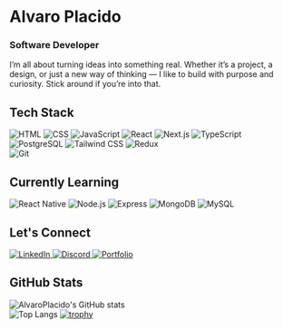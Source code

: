 # Alvaro Placido 
### Software Developer
I’m all about turning ideas into something real.
Whether it’s a project, a design, or just a new way of thinking — I like to build with purpose and curiosity.
Stick around if you’re into that.  



## Tech Stack  
![HTML](https://img.shields.io/badge/HTML5-E34F26?style=flat&logo=html5&logoColor=white)
![CSS](https://img.shields.io/badge/CSS3-1572B6?style=flat&logo=css3&logoColor=white)
![JavaScript](https://img.shields.io/badge/JavaScript-F7DF1E?style=flat&logo=javascript&logoColor=black)
![React](https://img.shields.io/badge/React-61DAFB?style=flat&logo=react&logoColor=black)
![Next.js](https://img.shields.io/badge/Next.js-000000?style=flat&logo=nextdotjs&logoColor=white)
![TypeScript](https://img.shields.io/badge/TypeScript-3178C6?style=flat&logo=typescript&logoColor=white)
![PostgreSQL](https://img.shields.io/badge/PostgreSQL-4169E1?style=flat&logo=postgresql&logoColor=white)
![Tailwind CSS](https://img.shields.io/badge/Tailwind_CSS-38B2AC?style=flat&logo=tailwind-css&logoColor=white)
![Redux](https://img.shields.io/badge/Redux-764ABC?style=flat&logo=redux&logoColor=white) <br>
![Git](https://img.shields.io/badge/Git-F05032?style=flat&logo=git&logoColor=white)



## Currently Learning
![React Native](https://img.shields.io/badge/React_Native-20232A?style=flat&logo=react&logoColor=61DAFB)
![Node.js](https://img.shields.io/badge/Node.js-339933?style=flat&logo=nodedotjs&logoColor=white)
![Express](https://img.shields.io/badge/Express-000000?style=flat&logo=express&logoColor=white)
![MongoDB](https://img.shields.io/badge/MongoDB-47A248?style=flat&logo=mongodb&logoColor=white)
![MySQL](https://img.shields.io/badge/MySQL-4479A1?style=flat&logo=mysql&logoColor=white)



## Let's Connect  
<a href="https://www.linkedin.com/in/alvaro-placido-226887206/" target="_blank">
  <img src="https://img.shields.io/badge/LinkedIn-0A66C2?style=flat&logo=linkedin&logoColor=white" alt="LinkedIn">
</a>
<a href="https://discordapp.com/users/1090206007612944444" target="_blank">
  <img src="https://img.shields.io/badge/Discord-5865F2?style=flat&logo=discord&logoColor=white" alt="Discord">
</a>
<a href="https://alvaro-placido.netlify.app/" target="_blank">
  <img src="https://img.shields.io/badge/Portfolio-000?style=flat&logo=web&logoColor=white" alt="Portfolio">
</a>



## GitHub Stats

![AlvaroPlacido's GitHub stats](https://github-readme-stats.vercel.app/api?username=AlvaroP2003&show_icons=true&theme=tokyonight&count_private=true) <br>
![Top Langs](https://github-readme-stats.vercel.app/api/top-langs/?username=AlvaroP2003&layout=compact&theme=tokyonight)
[![trophy](https://github-profile-trophy.vercel.app/?username=AlvaroP2003&margin-w=10&margin-h=10&theme=gruvbox)](https://github.com/ryo-ma/github-profile-trophy)











<!--
**AlvaroP2003/AlvaroP2003** is a ✨ _special_ ✨ repository because its `README.md` (this file) appears on your GitHub profile.

Here are some ideas to get you started:

- 🔭 I’m currently working on ...
- 🌱 I’m currently learning ...
- 👯 I’m looking to collaborate on ...
- 🤔 I’m looking for help with ...
- 💬 Ask me about ...
- 📫 How to reach me: ...
- 😄 Pronouns: ...
- ⚡ Fun fact: ...
-->

